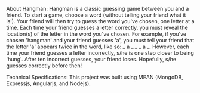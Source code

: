 About Hangman:
Hangman is a classic guessing game between you and a friend. To start a game, choose a word (without telling your friend what it is!). Your friend will then try to guess the word you've chosen, one letter at a time. Each time your friend guesses a letter correctly, you must reveal the location(s) of the letter in the word you've chosen. For example, if you've chosen 'hangman' and your friend guesses 'a', you must tell your friend that the letter 'a' appears twice in the word, like so: _ a _ _ _ a _. However, each time your friend guesses a letter incorrectly, s/he is one step closer to being 'hung'. After ten incorrect guesses, your friend loses. Hopefully, s/he guesses correctly before then!

Technical Specifications:
This project was built using MEAN (MongoDB, Expressjs, Angularjs, and Nodejs).

